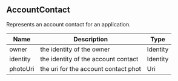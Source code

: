 ## AccountContact

Represents an account contact for an application.

| Name                     | Description                                     | Type                       |
|--------------------------|-------------------------------------------------|----------------------------|
| owner                    | the identity of the owner                       | Identity                   |
| identity                 | the identity of the account contact             | Identity                   |
| photoUri                 | the uri for the account contact phot            | Uri                        |